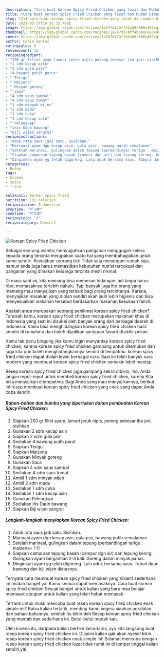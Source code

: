 ```yaml
---
description: "Cara buat Korean Spicy Fried Chicken yang lezat dan Mudah Dibuat"
title: "Cara buat Korean Spicy Fried Chicken yang lezat dan Mudah Dibuat"
slug: 1214-cara-buat-korean-spicy-fried-chicken-yang-lezat-dan-mudah-dibuat
date: 2021-03-27T19:16:33.769Z
image: https://img-global.cpcdn.com/recipes/1a747d17aff4bab9/680x482cq70/korean-spicy-fried-chicken-foto-resep-utama.jpg
thumbnail: https://img-global.cpcdn.com/recipes/1a747d17aff4bab9/680x482cq70/korean-spicy-fried-chicken-foto-resep-utama.jpg
cover: https://img-global.cpcdn.com/recipes/1a747d17aff4bab9/680x482cq70/korean-spicy-fried-chicken-foto-resep-utama.jpg
author: Celia Santos
ratingvalue: 5
reviewcount: 13
recipeingredient:
- "200 gr fillet ayam lumuri jeruk nipis potong sebesar ibu jari sisihkan"
- "2 sdm kecap asin"
- "2 sdm gula psir"
- "4 bawang putih parut"
- " Terigu"
- " Maizena"
- " Minyak goreng"
- " Saus"
- "4 sdm saus sambal"
- "4 sdm saus tomat"
- "1 sdm minyak wijen"
- "2 sdm madu"
- "1 sdm cuka"
- "1 sdm kecap asin"
- " Pelengkap"
- "iris Daun bawang"
- "Biji wijen sangrai"
recipeinstructions:
- "Aduk rata saus jadi satu. Sisihkan."
- "Marinasi ayam dgn kecap asin, gula psir, bawang putih semalaman"
- "Setelah marinasi, gulingkan dalam tepung (perbandingan terigu : maizena= 1:1)"
- "Siapkan campuran tepung basah (campur dgn air) dan tepung kering. Gulingkan ayam bergantian 2-3 kali. Goreng dalam minyak panas."
- "Dinginkan ayam yg telah digoreng. Lalu aduk bersama saus. Taburi daun bawang dan biji wijen diatasnya."
categories:
- Resep
tags:
- korean
- spicy
- fried

katakunci: korean spicy fried 
nutrition: 131 calories
recipecuisine: Indonesian
preptime: "PT14M"
cooktime: "PT31M"
recipeyield: "2"
recipecategory: Dessert

---
```



![Korean Spicy Fried Chicken](https://img-global.cpcdn.com/recipes/1a747d17aff4bab9/680x482cq70/korean-spicy-fried-chicken-foto-resep-utama.jpg)

Sebagai seorang wanita, menyuguhkan panganan menggugah selera kepada orang tercinta merupakan suatu hal yang membahagiakan untuk kamu sendiri. Kewajiban seorang istri Tidak saja menangani rumah saja, namun anda juga harus memastikan kebutuhan nutrisi tercukupi dan panganan yang dimakan keluarga tercinta mesti nikmat.

Di masa  saat ini, kita memang bisa memesan hidangan jadi tanpa harus ribet memasaknya terlebih dahulu. Tapi banyak juga lho orang yang memang mau menyajikan yang terbaik bagi orang tercintanya. Karena, menyajikan masakan yang diolah sendiri akan jauh lebih higienis dan bisa menyesuaikan makanan tersebut berdasarkan makanan kesukaan famili. 



Apakah anda merupakan seorang penikmat korean spicy fried chicken?. Tahukah kamu, korean spicy fried chicken merupakan makanan khas di Indonesia yang saat ini disukai oleh banyak orang dari berbagai daerah di Indonesia. Kamu bisa menghidangkan korean spicy fried chicken hasil sendiri di rumahmu dan boleh dijadikan santapan favorit di akhir pekan.

Kamu tak perlu bingung jika kamu ingin menyantap korean spicy fried chicken, karena korean spicy fried chicken gampang untuk ditemukan dan juga kita pun boleh menghidangkannya sendiri di tempatmu. korean spicy fried chicken dapat diolah lewat berbagai cara. Saat ini telah banyak cara modern yang membuat korean spicy fried chicken semakin lebih mantap.

Resep korean spicy fried chicken juga gampang sekali dibikin, lho. Anda jangan repot-repot untuk membeli korean spicy fried chicken, karena Kita bisa menyajikan ditempatmu. Bagi Anda yang mau menyajikannya, berikut ini resep membuat korean spicy fried chicken yang enak yang dapat Anda coba sendiri.

<!--inarticleads1-->

##### Bahan-bahan dan bumbu yang diperlukan dalam pembuatan Korean Spicy Fried Chicken:

1. Siapkan 200 gr fillet ayam, lumuri jeruk nipis, potong sebesar ibu jari, sisihkan
1. Gunakan 2 sdm kecap asin
1. Siapkan 2 sdm gula psir
1. Sediakan 4 bawang putih parut
1. Siapkan  Terigu
1. Siapkan  Maizena
1. Gunakan  Minyak goreng
1. Gunakan  Saus
1. Siapkan 4 sdm saus sambal
1. Sediakan 4 sdm saus tomat
1. Ambil 1 sdm minyak wijen
1. Ambil 2 sdm madu
1. Sediakan 1 sdm cuka
1. Sediakan 1 sdm kecap asin
1. Gunakan  Pelengkap
1. Sediakan iris Daun bawang
1. Siapkan Biji wijen sangrai




<!--inarticleads2-->

##### Langkah-langkah menyiapkan Korean Spicy Fried Chicken:

1. Aduk rata saus jadi satu. Sisihkan.
1. Marinasi ayam dgn kecap asin, gula psir, bawang putih semalaman
1. Setelah marinasi, gulingkan dalam tepung (perbandingan terigu : maizena= 1:1)
1. Siapkan campuran tepung basah (campur dgn air) dan tepung kering. Gulingkan ayam bergantian 2-3 kali. Goreng dalam minyak panas.
1. Dinginkan ayam yg telah digoreng. Lalu aduk bersama saus. Taburi daun bawang dan biji wijen diatasnya.




Ternyata cara membuat korean spicy fried chicken yang nikamt sederhana ini mudah banget ya! Kamu semua dapat memasaknya. Cara buat korean spicy fried chicken Sesuai banget untuk kalian yang baru mau belajar memasak ataupun untuk kalian yang telah hebat memasak.

Tertarik untuk mulai mencoba buat resep korean spicy fried chicken enak simple ini? Kalau kalian tertarik, mending kamu segera siapkan peralatan dan bahan-bahannya, setelah itu bikin deh Resep korean spicy fried chicken yang mantab dan sederhana ini. Betul-betul mudah kan. 

Oleh karena itu, daripada kalian berfikir lama-lama, ayo kita langsung buat resep korean spicy fried chicken ini. Dijamin kalian gak akan nyesel bikin resep korean spicy fried chicken enak simple ini! Selamat mencoba dengan resep korean spicy fried chicken lezat tidak rumit ini di tempat tinggal kalian sendiri,ya!.

